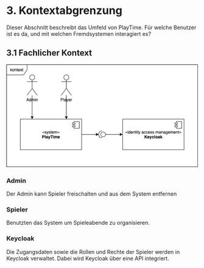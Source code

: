 # 3. Kontextabgrenzung

Dieser Abschnitt beschreibt das Umfeld von PlayTime. Für welche Benutzer ist es da, und mit welchen Fremdsystemen interagiert es?

## 3.1 Fachlicher Kontext

![](system-context.drawio.png)

### Admin

Der Admin kann Spieler freischalten und aus dem System entfernen

### Spieler

Benutzten das System um Spieleabende zu organisieren.

### Keycloak

Die Zugangsdaten sowie die Rollen und Rechte der Spieler werden in Keycloak verwaltet. Dabei wird Keycloak über eine API integriert.